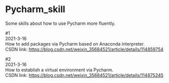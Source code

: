 # Pycharm_skill
Some skills about how to use Pycharm more fluently.

#1  
2021-3-16  
How to add packages via Pycharm based on Anaconda interpreter.  
CSDN link: https://blog.csdn.net/weixin_35684521/article/details/114859754


#2  
2021-3-16  
How to establish a virtual environment via Pycharm.  
CSDN link: https://blog.csdn.net/weixin_35684521/article/details/114875245
